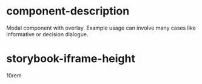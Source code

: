 # component-description
Modal component with overlay. Example usage can involve many cases like informative or decision dialogue.

# storybook-iframe-height
10rem